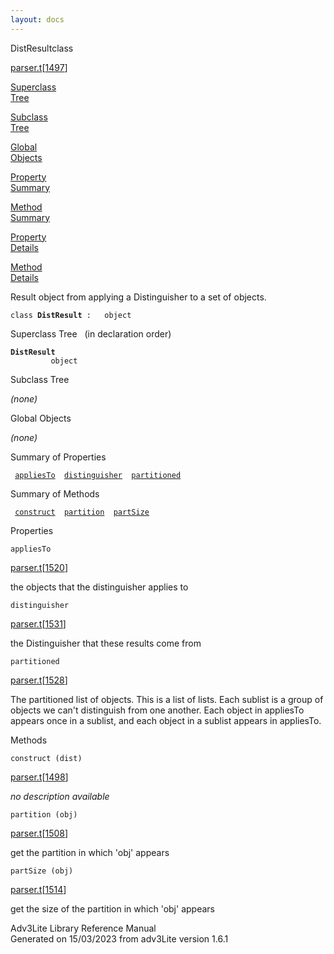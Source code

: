 ```yaml
---
layout: docs
---
```

<span class="title">DistResult</span><span class="type">class</span>

[parser.t](../file/parser.t.html)\[[1497](../source/parser.t.html#1497)\]

[Superclass  
Tree](#_SuperClassTree_)

[Subclass  
Tree](#_SubClassTree_)

[Global  
Objects](#_ObjectSummary_)

[Property  
Summary](#_PropSummary_)

[Method  
Summary](#_MethodSummary_)

[Property  
Details](#_Properties_)

[Method  
Details](#_Methods_)

<div class="fdesc">

Result object from applying a Distinguisher to a set of objects.

`class `**`DistResult`**` :   object`

</div>

<span id="_SuperClassTree_"></span>

<div class="mjhd">

<span class="hdln">Superclass Tree</span>   (in declaration order)

</div>

**`DistResult`**  
`         object`  
<span id="_SubClassTree_"></span>

<div class="mjhd">

<span class="hdln">Subclass Tree</span>  

</div>

*(none)* <span id="_ObjectSummary_"></span>

<div class="mjhd">

<span class="hdln">Global Objects</span>  

</div>

*(none)* <span id="_PropSummary_"></span>

<div class="mjhd">

<span class="hdln">Summary of Properties</span>  

</div>

` `[`appliesTo`](#appliesTo)`  `[`distinguisher`](#distinguisher)`  `[`partitioned`](#partitioned)`  `

<span id="_MethodSummary_"></span>

<div class="mjhd">

<span class="hdln">Summary of Methods</span>  

</div>

` `[`construct`](#construct)`  `[`partition`](#partition)`  `[`partSize`](#partSize)`  `

<span id="_Properties_"></span>

<div class="mjhd">

<span class="hdln">Properties</span>  

</div>

<span id="appliesTo"></span>

`appliesTo`

[parser.t](../file/parser.t.html)\[[1520](../source/parser.t.html#1520)\]

<div class="desc">

the objects that the distinguisher applies to

</div>

<span id="distinguisher"></span>

`distinguisher`

[parser.t](../file/parser.t.html)\[[1531](../source/parser.t.html#1531)\]

<div class="desc">

the Distinguisher that these results come from

</div>

<span id="partitioned"></span>

`partitioned`

[parser.t](../file/parser.t.html)\[[1528](../source/parser.t.html#1528)\]

<div class="desc">

The partitioned list of objects. This is a list of lists. Each sublist
is a group of objects we can't distinguish from one another. Each object
in appliesTo appears once in a sublist, and each object in a sublist
appears in appliesTo.

</div>

<span id="_Methods_"></span>

<div class="mjhd">

<span class="hdln">Methods</span>  

</div>

<span id="construct"></span>

`construct (dist)`

[parser.t](../file/parser.t.html)\[[1498](../source/parser.t.html#1498)\]

<div class="desc">

*no description available*

</div>

<span id="partition"></span>

`partition (obj)`

[parser.t](../file/parser.t.html)\[[1508](../source/parser.t.html#1508)\]

<div class="desc">

get the partition in which 'obj' appears

</div>

<span id="partSize"></span>

`partSize (obj)`

[parser.t](../file/parser.t.html)\[[1514](../source/parser.t.html#1514)\]

<div class="desc">

get the size of the partition in which 'obj' appears

</div>

<div class="ftr">

Adv3Lite Library Reference Manual  
Generated on 15/03/2023 from adv3Lite version 1.6.1

</div>
